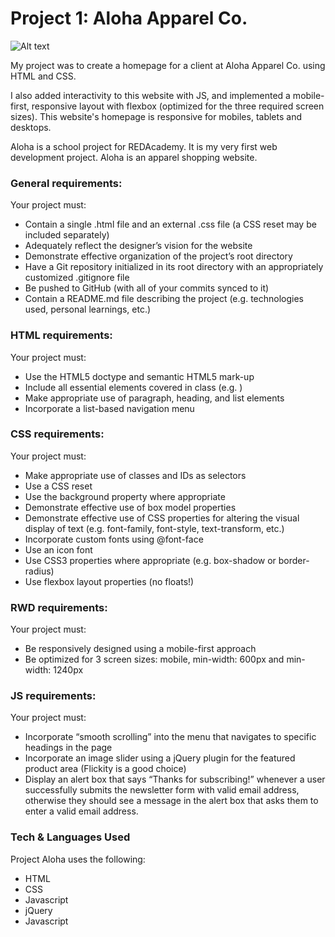 # Project 1: Aloha Apparel Co.
![Alt text](http://i.imgur.com/CVN1WWR.png "Aloha")

My project was to create a homepage for a client at Aloha Apparel Co. using HTML and CSS.

I also added interactivity to this website with JS, and implemented a mobile-first, responsive layout with flexbox (optimized for the three required screen sizes). This website's homepage is responsive for mobiles, tablets and desktops.

Aloha is a school project for REDAcademy. It is my very first web development project. Aloha is an apparel shopping website.

### General requirements:

Your project must:

* Contain a single .html file and an external .css file (a CSS reset may be included separately)
* Adequately reflect the designer’s vision for the website
* Demonstrate effective organization of the project’s root directory
* Have a Git repository initialized in its root directory with an appropriately customized .gitignore file
* Be pushed to GitHub (with all of your commits synced to it)
* Contain a README.md file describing the project (e.g. technologies used, personal learnings, etc.)

### HTML requirements:

Your project must:

* Use the HTML5 doctype and semantic HTML5 mark-up
* Include all essential elements covered in class (e.g. <meta charset="utf-8">)
* Make appropriate use of paragraph, heading, and list elements
* Incorporate a list-based navigation menu

### CSS requirements:

Your project must:

* Make appropriate use of classes and IDs as selectors
* Use a CSS reset
* Use the background property where appropriate
* Demonstrate effective use of box model properties
* Demonstrate effective use of CSS properties for altering the visual display of text (e.g. font-family, font-style, text-transform, etc.)
* Incorporate custom fonts using @font-face
* Use an icon font
* Use CSS3 properties where appropriate (e.g. box-shadow or border-radius)
* Use flexbox layout properties (no floats!)

### RWD requirements:

Your project must:

* Be responsively designed using a mobile-first approach
* Be optimized for 3 screen sizes: mobile, min-width: 600px and min-width: 1240px

### JS requirements:

Your project must:

* Incorporate “smooth scrolling” into the menu that navigates to specific headings in the page
* Incorporate an image slider using a jQuery plugin for the featured product area (Flickity is a good choice)
* Display an alert box that says “Thanks for subscribing!” whenever a user successfully submits the newsletter form with valid email address, otherwise they should see a message in the alert box that asks them to enter a valid email address.

### Tech & Languages Used
Project Aloha uses the following:

* HTML
* CSS
* Javascript
* jQuery
* Javascript
